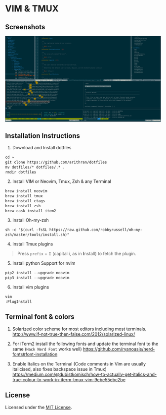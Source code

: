 # VIM & TMUX

## Screenshots
![alt tag](https://raw.githubusercontent.com/arithran/dotfiles/master/.vim/setup.png)

## Installation Instructions 
1) Download and Install dotfiles
```
cd ~
git clone https://github.com/arithran/dotfiles
mv dotfiles/* dotfiles/.* .
rmdir dotfiles
```

2) Install VIM or Neovim,  Tmux, Zsh & any Terminal
```
brew install neovim
brew install tmux
brew install ctags
brew install zsh
brew cask install item2
```

3) Install Oh-my-zsh
```
sh -c "$(curl -fsSL https://raw.github.com/robbyrussell/oh-my-zsh/master/tools/install.sh)"
```

4) Install Tmux plugins

> Press `prefix` + <kbd>I</kbd> (capital i, as in **I**nstall) to fetch the plugin.


5)  Install python Support for nvim
```
pip2 install --upgrade neovim
pip3 install --upgrade neovim
```

6) Install vim plugins
```
vim
:PlugInstall
```


## Terminal font & colors

1) Solarized color scheme for most editors including most terminals.
http://www.if-not-true-then-false.com/2012/solarized-linux/

2) For iTerm2 install the following fonts and update the terminal font to the same (`Hack Nerd Font` works well)
https://github.com/ryanoasis/nerd-fonts#font-installation

3) Enable Italics on the Terminal (Code comments in Vim are usually italicised, also fixes backspace issue in Tmux)
https://medium.com/@dubistkomisch/how-to-actually-get-italics-and-true-colour-to-work-in-iterm-tmux-vim-9ebe55ebc2be

## License
Licensed under the [MIT License](LICENSE.md).

